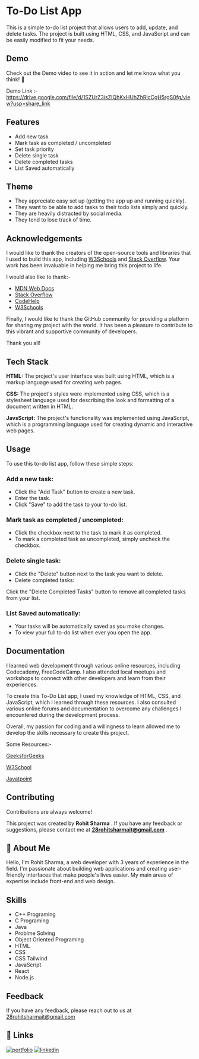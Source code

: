 
# To-Do List App
This is a simple to-do list project that allows users to add, update, and delete tasks. The project is built using HTML, CSS, and JavaScript and can be easily modified to fit your needs.


## Demo

Check out the Demo video to see it in action and let me know what you think! 🤔

Demo Link :- https://drive.google.com/file/d/1SZUrZ3isZIQhKxHUhZhRlcCgH5rgS0fg/view?usp=share_link

## Features

- Add new task
- Mark task as completed / uncompleted
- Set task priority
- Delete single task
- Delete completed tasks
- List Saved automatically 
## Theme

- They appreciate easy set up (getting the app up and running quickly).
- They want to be able to add tasks to their todo lists simply and quickly.
- They are heavily distracted by social media.
- They tend to lose track of time.
## Acknowledgements

I would like to thank the creators of the open-source tools and libraries that I used to build this app, including [W3Schools](https://www.w3schools.com/whatis/) and [Stack Overflow](https://stackoverflow.com/documentation). Your work has been invaluable in helping me bring this project to life.

I would also like to thank:- 
 - [MDN Web Docs](https://developer.mozilla.org/en-US/)
 - [Stack Overflow](https://stackoverflow.com/documentation)
- [CodeHelp](https://www.thecodehelp.in/)
- [W3Schools](https://www.w3schools.com/whatis/)

Finally, I would like to thank the GitHub community for providing a platform for sharing my project with the world. It has been a pleasure to contribute to this vibrant and supportive community of developers.

Thank you all!
## Tech Stack

**HTML:** The project's user interface was built using HTML, which is a markup language used for creating web pages.

**CSS:**  The project's styles were implemented using CSS, which is a stylesheet language used for describing the look and formatting of a document written in HTML.

**JavsScript:** The project's functionality was implemented using JavaScript, which is a programming language used for creating dynamic and interactive web pages.


## Usage

To use this to-do list app, follow these simple steps:

### Add a new task:

- Click the "Add Task" button to create a new task.
- Enter the task.
- Click "Save" to add the task to your to-do list.

### Mark task as completed / uncompleted:

- Click the checkbox next to the task to mark it as completed.
- To mark a completed task as uncompleted, simply uncheck the checkbox.

### Delete single task:

- Click the "Delete" button next to the task you want to delete.
- Delete completed tasks:

Click the "Delete Completed Tasks" button to remove all completed tasks from your list.

### List Saved automatically:
- Your tasks will be automatically saved as you make changes.
- To view your full to-do list when ever you open the app.
## Documentation

I learned web development through various online resources, including Codecademy, FreeCodeCamp. I also attended local meetups and workshops to connect with other developers and learn from their experiences.

To create this To-Do List app, I used my knowledge of HTML, CSS, and JavaScript, which I learned through these resources. I also consulted various online forums and documentation to overcome any challenges I encountered during the development process.

Overall, my passion for coding and a willingness to learn allowed me to develop the skills necessary to create this project.

Some Resources:- 

[GeeksforGeeks](https://www.geeksforgeeks.org/generating-strong-password-using-python/)

[W3School](https://www.w3schools.com/whatis/)

[Javatpoint](https://www.javatpoint.com/what-is-a-webpage)

## Contributing

Contributions are always welcome!

This project was created by **Rohit Sharma** . If you have any feedback or suggestions, please contact me at **28rohitsharmait@gmail.com** .


## 🚀 About Me
Hello, I'm Rohit Sharma, a web developer with 3 years of experience in the field. I'm passionate about building web applications and creating user-friendly interfaces that make people's lives easier. My main areas of expertise include front-end and web design.

## Skills
- C++ Programing
- C Programing
- Java
- Problme Solving
- Object Oriented Programing
- HTML
- CSS
- CSS Tailwind
- JavaScript
- React
- Node.js
## Feedback

If you have any feedback, please reach out to us at 28rohitsharmait@gmail.com


## 🔗 Links
[![portfolio](https://img.shields.io/badge/my_portfolio-000?style=for-the-badge&logo=ko-fi&logoColor=white)](https://mgwaaxiynjbsesiu3byn2a.on.drv.tw/Rohit's_Portfolio/)
[![linkedin](https://img.shields.io/badge/linkedin-0A66C2?style=for-the-badge&logo=linkedin&logoColor=white)](https://www.linkedin.com/in/rohitsharma2003/)


